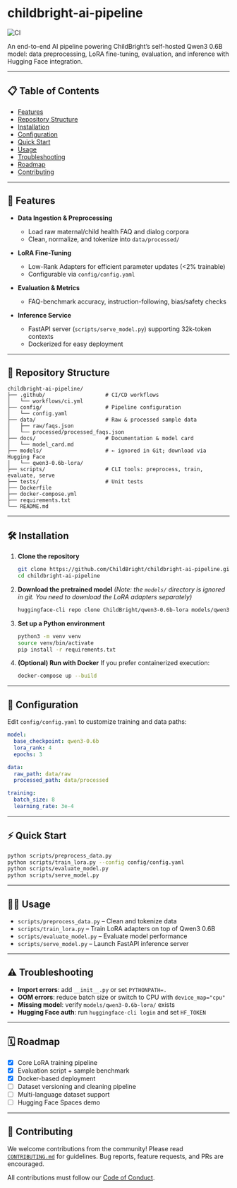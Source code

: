 # childbright-ai-pipeline

![CI](https://github.com/ChildBright/childbright-ai-pipeline/actions/workflows/ci.yml/badge.svg)

An end-to-end AI pipeline powering ChildBright’s self-hosted Qwen3 0.6B model: data preprocessing, LoRA fine-tuning, evaluation, and inference with Hugging Face integration.

---

## 📋 Table of Contents

* [Features](#features)
* [Repository Structure](#repository-structure)
* [Installation](#installation)
* [Configuration](#configuration)
* [Quick Start](#quick-start)
* [Usage](#usage)
* [Troubleshooting](#troubleshooting)
* [Roadmap](#roadmap)
* [Contributing](#contributing)

---

## 🚀 Features

* **Data Ingestion & Preprocessing**

  * Load raw maternal/child health FAQ and dialog corpora
  * Clean, normalize, and tokenize into `data/processed/`
* **LoRA Fine-Tuning**

  * Low-Rank Adapters for efficient parameter updates (<2% trainable)
  * Configurable via `config/config.yaml`
* **Evaluation & Metrics**

  * FAQ-benchmark accuracy, instruction-following, bias/safety checks
* **Inference Service**

  * FastAPI server (`scripts/serve_model.py`) supporting 32k-token contexts
  * Dockerized for easy deployment

---

## 📂 Repository Structure

```text
childbright-ai-pipeline/
├── .github/                   # CI/CD workflows
│   └── workflows/ci.yml
├── config/                    # Pipeline configuration
│   └── config.yaml
├── data/                      # Raw & processed sample data
│   ├── raw/faqs.json
│   └── processed/processed_faqs.json
├── docs/                      # Documentation & model card
│   └── model_card.md
├── models/                    # ← ignored in Git; download via Hugging Face
│   └── qwen3-0.6b-lora/
├── scripts/                   # CLI tools: preprocess, train, evaluate, serve
├── tests/                     # Unit tests
├── Dockerfile  
├── docker-compose.yml  
├── requirements.txt  
└── README.md
```

---

## 🛠️ Installation

1. **Clone the repository**

   ```bash
   git clone https://github.com/ChildBright/childbright-ai-pipeline.git
   cd childbright-ai-pipeline
   ```

2. **Download the pretrained model**
   *(Note: the `models/` directory is ignored in git. You need to download the LoRA adapters separately)*

   ```bash
   huggingface-cli repo clone ChildBright/qwen3-0.6b-lora models/qwen3-0.6b-lora
   ```

3. **Set up a Python environment**

   ```bash
   python3 -m venv venv
   source venv/bin/activate
   pip install -r requirements.txt
   ```

4. **(Optional) Run with Docker**
   If you prefer containerized execution:

   ```bash
   docker-compose up --build
   ```

---

## 🔧 Configuration

Edit `config/config.yaml` to customize training and data paths:

```yaml
model:
  base_checkpoint: qwen3-0.6b
  lora_rank: 4
  epochs: 3

data:
  raw_path: data/raw
  processed_path: data/processed

training:
  batch_size: 8
  learning_rate: 3e-4
```

---

## ⚡ Quick Start

```bash
python scripts/preprocess_data.py
python scripts/train_lora.py --config config/config.yaml
python scripts/evaluate_model.py
python scripts/serve_model.py
```

---

## 🏃‍♂️ Usage

* `scripts/preprocess_data.py` – Clean and tokenize data
* `scripts/train_lora.py` – Train LoRA adapters on top of Qwen3 0.6B
* `scripts/evaluate_model.py` – Evaluate model performance
* `scripts/serve_model.py` – Launch FastAPI inference server

---

## ⚠️ Troubleshooting

* **Import errors**: add `__init__.py` or set `PYTHONPATH=.`
* **OOM errors**: reduce batch size or switch to CPU with `device_map="cpu"`
* **Missing model**: verify `models/qwen3-0.6b-lora/` exists
* **Hugging Face auth**: run `huggingface-cli login` and set `HF_TOKEN`

---

## 🗓️ Roadmap

* [x] Core LoRA training pipeline
* [x] Evaluation script + sample benchmark
* [x] Docker-based deployment
* [ ] Dataset versioning and cleaning pipeline
* [ ] Multi-language dataset support
* [ ] Hugging Face Spaces demo

---

## 🤝 Contributing

We welcome contributions from the community! Please read [`CONTRIBUTING.md`](.github/CONTRIBUTING.md) for guidelines. Bug reports, feature requests, and PRs are encouraged.

All contributions must follow our [Code of Conduct](.github/CODE_OF_CONDUCT.md).
